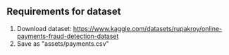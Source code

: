 ## Requirements for dataset
1. Download dataset: https://www.kaggle.com/datasets/rupakroy/online-payments-fraud-detection-dataset
2. Save as "assets/payments.csv"